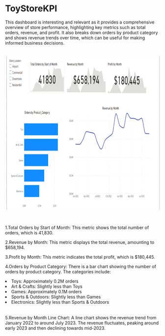 # ToyStoreKPI
This dashboard is interesting and relevant as it provides a comprehensive overview of store performance, highlighting key metrics such as total orders, revenue, and profit. It also breaks down orders by product category and shows revenue trends over time, which can be useful for making informed business decisions.<br/>
<br/>
<br/>
<img src='toy store.png' height=500><br/>
<br/>
<br/>

1.Total Orders by Start of Month: This metric shows the total number of orders, which is 41,830.<br/>

2.Revenue by Month: This metric displays the total revenue, amounting to $658,194.<br/>

3.Profit by Month: This metric indicates the total profit, which is $180,445.<br/>

4.Orders by Product Category: There is a bar chart showing the number of orders by product category. The categories include:

<li>Toys: Approximately 0.2M orders</li>

<li>Art & Crafts: Slightly less than Toys</li>

<li>Games: Approximately 0.1M orders</li>

<li>Sports & Outdoors: Slightly less than Games</li>

<li>Electronics: Slightly less than Sports & Outdoors</li>
<br/>
<br/>
5.Revenue by Month Line Chart: A line chart shows the revenue trend from January 2022 to around July 2023. The revenue fluctuates, peaking around early 2023 and then declining towards mid-2023.<br/>
